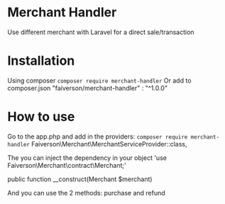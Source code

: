 # Merchant Handler
Use different merchant with Laravel for a direct sale/transaction

# Installation
Using composer
`composer require merchant-handler`
Or add to composer.json
"faiverson/merchant-handler" : "^1.0.0"

# How to use
Go to the app.php and add in the providers:
`composer require merchant-handler`
Faiverson\Merchant\MerchantServiceProvider::class,

The you can inject the dependency in your object
'use Faiverson\Merchant\contract\Merchant;'

public function __construct(Merchant $merchant)

And you can use the 2 methods: purchase and refund